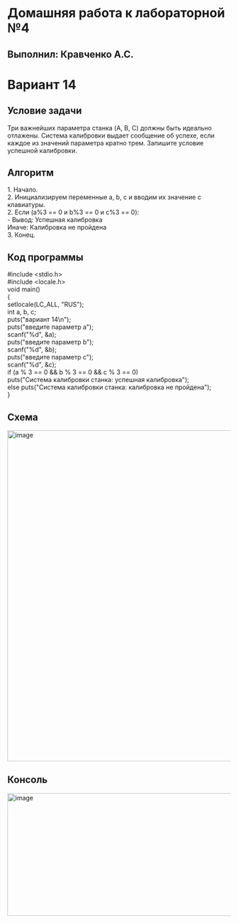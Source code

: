 <h1>Домашняя работа к лабораторной №4</h1>

<h2>Выполнил: Кравченко А.С.</h2>

<h1>Вариант 14</h1>

<h2>Условие задачи</h2>
Три важнейших параметра станка (A, B, C) должны быть идеально отлажены. Система калибровки выдает сообщение об успехе, если каждое из значений параметра кратно трем. Запишите условие успешной калибровки.

<h2>Алгоритм</h2>
1. Начало.<br>
2. Инициализируем переменные a, b, c и вводим их значение с клавиатуры.<br>
2. Если (a%3 == 0 и b%3 == 0 и c%3 == 0):<br>
  - Вывод: Успешная калибровка<br>
   Иначе: Калибровка не пройдена<br>
3. Конец.<br>

<h2>Код программы</h2>

#include <stdio.h><br>
#include <locale.h>
<br>
void main()<br>
{<br>
	setlocale(LC_ALL, "RUS");<br>
	int a, b, c;<br>
	puts("вариант 14\n");<br>
	puts("введите параметр а");<br>
	scanf("%d", &a);<br>
	puts("введите параметр b");<br>
	scanf("%d", &b);<br>
	puts("введите параметр c");<br>
	scanf("%d", &c);<br>
	if (a % 3 == 0 && b % 3 == 0 && c % 3 == 0)<br>
		puts("Система калибровки станка: успешная калибровка");<br>
	else puts("Система калибровки станка: калибровка не пройдена");<br>
}

<h2>Схема</h2>
<img width="789" height="747" alt="image" src="https://github.com/user-attachments/assets/7b5dc5c8-b434-472e-8c56-5215a1379d58" />

<h2>Консоль</h2>
<img width="663" height="277" alt="image" src="https://github.com/user-attachments/assets/1dcc64d2-dcda-43db-aa49-59462b5e4a20" />

